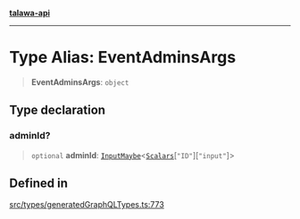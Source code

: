 [**talawa-api**](../../../README.md)

***

# Type Alias: EventAdminsArgs

> **EventAdminsArgs**: `object`

## Type declaration

### adminId?

> `optional` **adminId**: [`InputMaybe`](InputMaybe.md)\<[`Scalars`](Scalars.md)\[`"ID"`\]\[`"input"`\]\>

## Defined in

[src/types/generatedGraphQLTypes.ts:773](https://github.com/Suyash878/talawa-api/blob/b5a9d8b4a1ea678a3d6f5b710b3721f91a3052fc/src/types/generatedGraphQLTypes.ts#L773)
